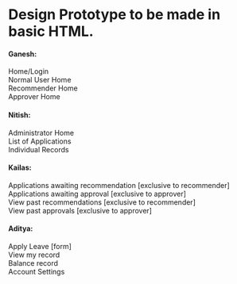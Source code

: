 # Design Prototype to be made in basic HTML. 

#### Ganesh: <br>
Home/Login <br>
Normal User Home <br>
Recommender Home <br>
Approver Home <br>

#### Nitish:
Administrator Home <br>
List of Applications <br>
Individual Records <br>

#### Kailas:
Applications awaiting recommendation [exclusive to recommender]<br>
Applications awaiting approval [exclusive to approver]<br>
View past recommendations [exclusive to recommender]<br>
View past approvals [exclusive to approver]<br>

#### Aditya:
Apply Leave [form] <br>
View my record <br>
Balance record <br>
Account Settings
